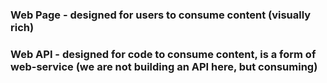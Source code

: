 

### Web Page - designed for users to consume content (visually rich)
### Web API  - designed for code to consume content, is a form of web-service (we are not building an API here, but consuming)